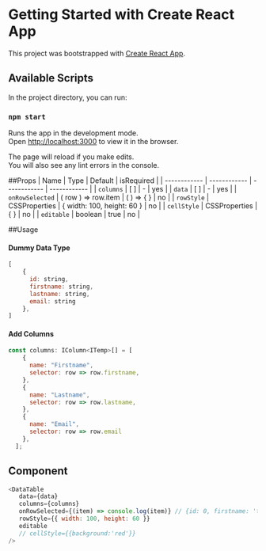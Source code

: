 # Getting Started with Create React App

This project was bootstrapped with [Create React App](https://github.com/facebook/create-react-app).

## Available Scripts

In the project directory, you can run:

### `npm start`

Runs the app in the development mode.\
Open [http://localhost:3000](http://localhost:3000) to view it in the browser.

The page will reload if you make edits.\
You will also see any lint errors in the console.

##Props
| Name | Type | Default | isRequired |
| ------------ | ------------ | ------------ | ------------ |
| `columns` | [ ] | - | yes |
| `data`  | [ ] | -  | yes |
| `onRowSelected`  | ( row ) => row.item   | ( ) => { }  | no  |
| `rowStyle`  | CSSProperties   | { width: 100, height: 60 }  | no   |
| `cellStyle`  | CSSProperties   | { }  | no   |
| `editable`  | boolean   | true | no   |


##Usage

#### Dummy Data Type

```js
[
    {
      id: string,
      firstname: string,
      lastname: string,
      email: string
    },
]
```

#### Add Columns

```js
const columns: IColumn<ITemp>[] = [
    {
      name: "Firstname",
      selector: row => row.firstname,
    },
    {
      name: "Lastname",
      selector: row => row.lastname,
    },
    {
      name: "Email",
      selector: row => row.email
    },
  ];
```
## Component
```javascript
<DataTable
   data={data}
   columns={columns}
   onRowSelected={(item) => console.log(item)} // {id: 0, firstname: 'tolga', lastname: 'yonca', email: 'ynctlg@gmail.com' }
   rowStyle={{ width: 100, height: 60 }}
   editable
   // cellStyle={{background:'red'}}
/>
```

